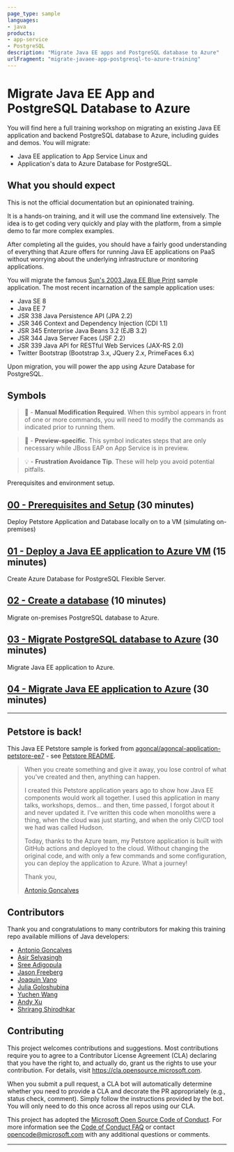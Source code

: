 ```yaml
---
page_type: sample
languages: 
- java
products: 
- app-service
- PostgreSQL
description: "Migrate Java EE apps and PostgreSQL database to Azure"
urlFragment: "migrate-javaee-app-postgresql-to-azure-training"
---
```


# Migrate Java EE App and PostgreSQL Database to Azure

You will find here a full training workshop on migrating an existing Java EE application and backend PostgreSQL database to Azure, including guides and demos. 
You will migrate:

- Java EE application to App Service Linux and 
- Application's data to Azure Database for PostgreSQL.

## What you should expect

This is not the official documentation but an opinionated training.

It is a hands-on training, and it will use the command line extensively. 
The idea is to get coding very quickly and play with the platform, 
from a simple demo to far more complex examples.

After completing all the guides, you should have a fairly good understanding of 
everything that Azure offers for running Java EE applications on PaaS without worrying
about the underlying infrastructure or monitoring applications.

You will migrate the famous [Sun's 2003 Java EE Blue Print](https://www.oracle.com/java/technologies/java-blueprint.html) 
sample application. The most recent incarnation of the sample application uses:

- Java SE 8
- Java EE 7
- JSR 338 Java Persistence API (JPA 2.2)
- JSR 346 Context and Dependency Injection (CDI 1.1)
- JSR 345 Enterprise Java Beans 3.2 (EJB 3.2)
- JSR 344 Java Server Faces (JSF 2.2) 
- JSR 339 Java API for RESTful Web Services (JAX-RS 2.0)
- Twitter Bootstrap (Bootstrap 3.x, JQuery 2.x, PrimeFaces 6.x) 

Upon migration, you will power the app using Azure Database for PostgreSQL.

## Symbols

>🛑 -  __Manual Modification Required__. When this symbol appears in front of one or 
more commands, you will need to modify the commands as indicated prior to running them.

>🚧 - __Preview-specific__. This symbol indicates steps that are only necessary while 
JBoss EAP on App Service is in preview.

>💡 - __Frustration Avoidance Tip__. These will help you avoid potential pitfalls.

Prerequisites and environment setup.

## [00 - Prerequisites and Setup](step-00-setup-your-environment/README.md) (30 minutes)

Deploy Petstore Application and Database locally on to a VM (simulating on-premises)
 
## [01 - Deploy a Java EE application to Azure VM](step-01-deploy-java-ee-app-to-VM/README.md) (15 minutes)

Create Azure Database for PostgreSQL Flexible Server.

## [02 - Create a database](step-02-create-azure-postgresql-database/README.md) (10 minutes)

Migrate on-premises PostgreSQL database to Azure.

## [03 - Migrate PostgreSQL database to Azure](step-03-migrate-database-to-azure/README.md) (30 minutes)

Migrate Java EE application to Azure.

## [04 - Migrate Java EE application to Azure](step-04-migrate-application-to-azure/README.md) (30 minutes)

---

## Petstore is back!

This Java EE Petstore sample is forked from 
[agoncal/agoncal-application-petstore-ee7](https://github.com/agoncal/agoncal-application-petstore-ee7) - see [Petstore README](./README-petstoreee7.md). 

> When you create something and give it away, you lose control of what you've created and then, anything can happen.
> 
> I created this Petstore application years ago to show how Java EE components would work all together. 
> I used this application in many talks, workshops, demos... and then, time passed, I forgot about it and never updated it.
> I've written this code when monoliths were a thing, when the cloud was just starting, and when the only CI/CD tool we had was called Hudson.
> 
> Today, thanks to the Azure team, my Petstore application is built with GitHub actions and deployed to the cloud.
> Without changing the original code, and with only a few commands and some configuration, you can deploy the application to Azure.
> What a journey!
> 
> Thank you,
> 
> [Antonio Goncalves](http://www.antoniogoncalves.org)

## Contributors

Thank you and congratulations to many contributors for making this training repo available 
millions of Java developers:

- [Antonio Goncalves](https://github.com/agoncal)
- [Asir Selvasingh](https://github.com/selvasingh)
- [Sree Adigopula](https://github.com/sadigopu)
- [Jason Freeberg](https://github.com/JasonFreeberg)
- [Joaquin Vano](https://github.com/jvano)
- [Julia Goloshubina](https://github.com/MS-jgol)
- [Yuchen Wang](https://github.com/yucwan)
- [Andy Xu](https://github.com/andxu)
- [Shrirang Shirodhkar](https://github.com/ShriShrirang)

## Contributing

This project welcomes contributions and suggestions.  Most contributions require you to agree to a
Contributor License Agreement (CLA) declaring that you have the right to, and actually do, grant us
the rights to use your contribution. For details, visit https://cla.opensource.microsoft.com.

When you submit a pull request, a CLA bot will automatically determine whether you need to provide
a CLA and decorate the PR appropriately (e.g., status check, comment). Simply follow the instructions
provided by the bot. You will only need to do this once across all repos using our CLA.

This project has adopted the [Microsoft Open Source Code of Conduct](https://opensource.microsoft.com/codeofconduct/).
For more information see the [Code of Conduct FAQ](https://opensource.microsoft.com/codeofconduct/faq/) or
contact [opencode@microsoft.com](mailto:opencode@microsoft.com) with any additional questions or comments.

---
